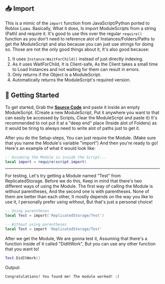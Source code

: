 ## 📥 Import
This is a mimic of the `import` function from JavaScript/Python ported to Roblox Luau. Basically, What it does, Is import ModuleScripts from a string (Path) and require it. It's good to use this over the regular `require()` function as you don't need to reference alot of Instances/Folders/Paths to get the ModuleScript and also because you can just use strings for doing so. Those are not the only good things about it, It's also good because:

1. It uses `Instance:WaitForChild()` instead of just directly indexing.
2. As it uses WaitForChild, It is Client-safe, As the Client takes a small time to Load Instances and not waiting for them can result in errors.
3. Only returns if the Object is a ModuleScript.
4. Automatically returns the ModuleScript's required version.

## 🧪 Getting Started
To get started, Grab the [**Source Code**](https://github.com/CrunchAstroX/import/blob/main/src/init.lua) and paste it inside an empty ModuleScript. (Create a new ModuleScript, Put it anywhere you want to that can easily be accessed by Scripts, Clear the ModuleScript and paste it) It's recommended to not put it at a "deep end" place (Inside alot of Folders) as it would be tiring to always need to write alot of paths just to get it.

After you do the Setup-steps, You can just require the Module. (Make sure that you name the Module's variable "import") And then you're ready to go! Here's an example of what it would look like:

```lua
-- Assuming the Module is inside the Script...
local import = require(script.import)
```

<hr class = "solid">

For testing, Let's try getting a Module named "Test" from ReplicatedStorage. Before we do this, Keep in mind that there's two different ways of using the Module. The first way of calling the Module is without parentheses, And the second one is with parentheses. None of them are better than each other, It mostly depends on the way you like to use it, I personally prefer using without, But that's just a personal choice!

```lua
-- Using parentheses
local Test = import('ReplicatedStorage/Test')

-- Without using parentheses
local Test = import 'ReplicatedStorage/Test'
```

After we get the Module, We are gonna test it, Assuming that there's a function inside of it called "DidItWork", But you can use any other function that you want to!

```lua
Test.DidItWork()
```

Output:

```
Congratulations! You found me! The module worked! :)
```
